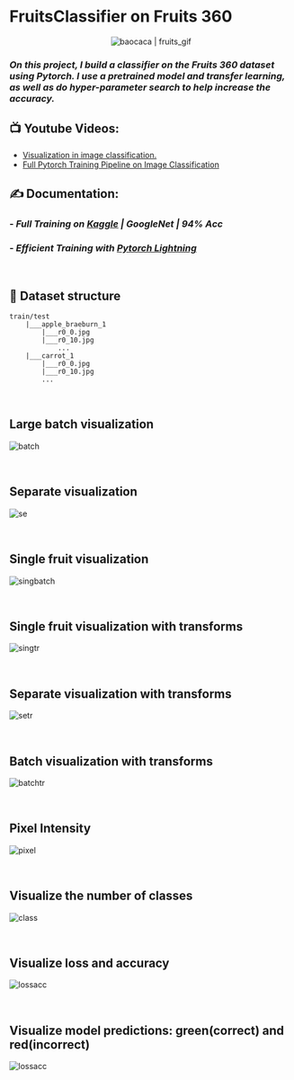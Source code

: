 # FruitsClassifier on Fruits 360

<div align="center">
  <img alt="baocaca | fruits_gif" src="https://images-wixmp-ed30a86b8c4ca887773594c2.wixmp.com/f/5ff09206-abe7-4bd5-9fcb-d7f039a12d92/d9icx2p-3019cef5-c78c-41c3-a1b5-1a064c3f1ee3.gif?token=eyJ0eXAiOiJKV1QiLCJhbGciOiJIUzI1NiJ9.eyJzdWIiOiJ1cm46YXBwOjdlMGQxODg5ODIyNjQzNzNhNWYwZDQxNWVhMGQyNmUwIiwiaXNzIjoidXJuOmFwcDo3ZTBkMTg4OTgyMjY0MzczYTVmMGQ0MTVlYTBkMjZlMCIsIm9iaiI6W1t7InBhdGgiOiJcL2ZcLzVmZjA5MjA2LWFiZTctNGJkNS05ZmNiLWQ3ZjAzOWExMmQ5MlwvZDlpY3gycC0zMDE5Y2VmNS1jNzhjLTQxYzMtYTFiNS0xYTA2NGMzZjFlZTMuZ2lmIn1dXSwiYXVkIjpbInVybjpzZXJ2aWNlOmZpbGUuZG93bmxvYWQiXX0.TRXDHmIY3GAuDNY6EDzekCWcfye8KrHx29ZLsoli3Ao" />
</div>

### _On this project, I build a classifier on the Fruits 360 dataset using Pytorch. I use a pretrained model and transfer learning, as well as do hyper-parameter search to help increase the accuracy._

## 📺 **Youtube Videos:**

<!-- YOUTUBE:START -->
- [Visualization in image classification.](https://www.youtube.com/watch?v=vzr0pAU0BC0)
- [Full Pytorch Training Pipeline on Image Classification](https://www.youtube.com/watch?v=tfYR8JMt0xA)
<!-- YOUTUBE:END -->

## **✍️ Documentation:**

### - _Full Training on [Kaggle] | GoogleNet | 94% Acc_

### - _Efficient Training with [Pytorch Lightning]_

&nbsp;

## **📰 Dataset structure**

    train/test
        |___apple_braeburn_1
            |___r0_0.jpg
            |___r0_10.jpg
                ...
        |___carrot_1
            |___r0_0.jpg
            |___r0_10.jpg
            ...

&nbsp;

## **Large batch visualization**

![batch](images/Fruits1.JPG)

&nbsp;

## **Separate visualization**

![se](images/Fruits2.JPG)

&nbsp;

## **Single fruit visualization**

![singbatch](images/Fruits3.JPG)

&nbsp;

## **Single fruit visualization with transforms**

![singtr](images/Fruits4.JPG)

&nbsp;

## **Separate visualization with transforms**

![setr](images/Fruits5.JPG)

&nbsp;

## **Batch visualization with transforms**

![batchtr](images/Fruits6.JPG)

&nbsp;

## **Pixel Intensity**

![pixel](images/pixel.JPG)

&nbsp;

## **Visualize the number of classes**

![class](images/class.JPG)

&nbsp;

## **Visualize loss and accuracy**

![lossacc](images/lossacc.JPG)

&nbsp;

## **Visualize model predictions: green(correct) and red(incorrect)**

![lossacc](images/pred.JPG)

[kaggle]: https://www.kaggle.com/code/alevi0989/fruits-360-googlenet-94-acc
[Pytorch Lightning]: https://qbaocaca.github.io/fruits_clf_lightning/
